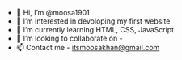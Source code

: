 - 👋 Hi, I’m @moosa1901
- 👀 I’m interested in devoloping my first website
- 🌱 I’m currently learning HTML, CSS, JavaScript
- 💞️ I’m looking to collaborate on -
- 📫 Contact me - itsmoosakhan@gmail.com

<!---
moosa1901/moosa1901 is a ✨ special ✨ repository because its `README.md` (this file) appears on your GitHub profile.
You can click the Preview link to take a look at your changes.
--->
